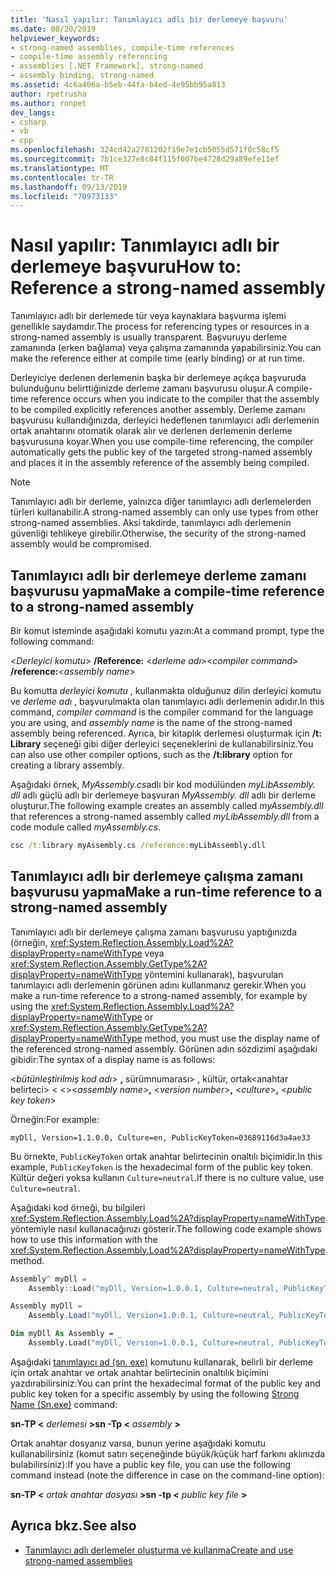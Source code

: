 ```yaml
---
title: 'Nasıl yapılır: Tanımlayıcı adlı bir derlemeye başvuru'
ms.date: 08/20/2019
helpviewer_keywords:
- strong-named assemblies, compile-time references
- compile-time assembly referencing
- assemblies [.NET Framework], strong-named
- assembly binding, strong-named
ms.assetid: 4c6a406a-b5eb-44fa-b4ed-4e95bb95a813
author: rpetrusha
ms.author: ronpet
dev_langs:
- csharp
- vb
- cpp
ms.openlocfilehash: 324cd42a2781202f19e7e1cb5055d571f0c58cf5
ms.sourcegitcommit: 7b1ce327e8c84f115f007be4728d29a89efe11ef
ms.translationtype: MT
ms.contentlocale: tr-TR
ms.lasthandoff: 09/13/2019
ms.locfileid: "70973133"
---
```

# <a name="how-to-reference-a-strong-named-assembly"></a><span data-ttu-id="fec38-102">Nasıl yapılır: Tanımlayıcı adlı bir derlemeye başvuru</span><span class="sxs-lookup"><span data-stu-id="fec38-102">How to: Reference a strong-named assembly</span></span>
<span data-ttu-id="fec38-103">Tanımlayıcı adlı bir derlemede tür veya kaynaklara başvurma işlemi genellikle saydamdır.</span><span class="sxs-lookup"><span data-stu-id="fec38-103">The process for referencing types or resources in a strong-named assembly is usually transparent.</span></span> <span data-ttu-id="fec38-104">Başvuruyu derleme zamanında (erken bağlama) veya çalışma zamanında yapabilirsiniz.</span><span class="sxs-lookup"><span data-stu-id="fec38-104">You can make the reference either at compile time (early binding) or at run time.</span></span>  
  
<span data-ttu-id="fec38-105">Derleyiciye derlenen derlemenin başka bir derlemeye açıkça başvuruda bulunduğunu belirttiğinizde derleme zamanı başvurusu oluşur.</span><span class="sxs-lookup"><span data-stu-id="fec38-105">A compile-time reference occurs when you indicate to the compiler that the assembly to be compiled explicitly references another assembly.</span></span> <span data-ttu-id="fec38-106">Derleme zamanı başvurusu kullandığınızda, derleyici hedeflenen tanımlayıcı adlı derlemenin ortak anahtarını otomatik olarak alır ve derlenen derlemenin derleme başvurusuna koyar.</span><span class="sxs-lookup"><span data-stu-id="fec38-106">When you use compile-time referencing, the compiler automatically gets the public key of the targeted strong-named assembly and places it in the assembly reference of the assembly being compiled.</span></span>
  
> [!NOTE]
> <span data-ttu-id="fec38-107">Tanımlayıcı adlı bir derleme, yalnızca diğer tanımlayıcı adlı derlemelerden türleri kullanabilir.</span><span class="sxs-lookup"><span data-stu-id="fec38-107">A strong-named assembly can only use types from other strong-named assemblies.</span></span> <span data-ttu-id="fec38-108">Aksi takdirde, tanımlayıcı adlı derlemenin güvenliği tehlikeye girebilir.</span><span class="sxs-lookup"><span data-stu-id="fec38-108">Otherwise, the security of the strong-named assembly would be compromised.</span></span>  
  
## <a name="make-a-compile-time-reference-to-a-strong-named-assembly"></a><span data-ttu-id="fec38-109">Tanımlayıcı adlı bir derlemeye derleme zamanı başvurusu yapma</span><span class="sxs-lookup"><span data-stu-id="fec38-109">Make a compile-time reference to a strong-named assembly</span></span>  

<span data-ttu-id="fec38-110">Bir komut isteminde aşağıdaki komutu yazın:</span><span class="sxs-lookup"><span data-stu-id="fec38-110">At a command prompt, type the following command:</span></span>  

<span data-ttu-id="fec38-111">\<*Derleyici komutu*>  **/Reference:** \<*derleme adı*></span><span class="sxs-lookup"><span data-stu-id="fec38-111">\<*compiler command*> **/reference:**\<*assembly name*></span></span>  

<span data-ttu-id="fec38-112">Bu komutta *derleyici komutu* , kullanmakta olduğunuz dilin derleyici komutu ve *derleme adı* , başvurulmakta olan tanımlayıcı adlı derlemenin adıdır.</span><span class="sxs-lookup"><span data-stu-id="fec38-112">In this command, *compiler command* is the compiler command for the language you are using, and *assembly name* is the name of the strong-named assembly being referenced.</span></span> <span data-ttu-id="fec38-113">Ayrıca, bir kitaplık derlemesi oluşturmak için **/t: Library** seçeneği gibi diğer derleyici seçeneklerini de kullanabilirsiniz.</span><span class="sxs-lookup"><span data-stu-id="fec38-113">You can also use other compiler options, such as the **/t:library** option for creating a library assembly.</span></span>  

<span data-ttu-id="fec38-114">Aşağıdaki örnek, *MyAssembly.cs*adlı bir kod modülünden *myLibAssembly. dll* adlı güçlü adlı bir derlemeye başvuran *MyAssembly. dll* adlı bir derleme oluşturur.</span><span class="sxs-lookup"><span data-stu-id="fec38-114">The following example creates an assembly called *myAssembly.dll* that references a strong-named assembly called *myLibAssembly.dll* from a code module called *myAssembly.cs*.</span></span>  

```cmd
csc /t:library myAssembly.cs /reference:myLibAssembly.dll  
```  

## <a name="make-a-run-time-reference-to-a-strong-named-assembly"></a><span data-ttu-id="fec38-115">Tanımlayıcı adlı bir derlemeye çalışma zamanı başvurusu yapma</span><span class="sxs-lookup"><span data-stu-id="fec38-115">Make a run-time reference to a strong-named assembly</span></span>  
  
<span data-ttu-id="fec38-116">Tanımlayıcı adlı bir derlemeye çalışma zamanı başvurusu yaptığınızda (örneğin, <xref:System.Reflection.Assembly.Load%2A?displayProperty=nameWithType> veya <xref:System.Reflection.Assembly.GetType%2A?displayProperty=nameWithType> yöntemini kullanarak), başvurulan tanımlayıcı adlı derlemenin görünen adını kullanmanız gerekir.</span><span class="sxs-lookup"><span data-stu-id="fec38-116">When you make a run-time reference to a strong-named assembly, for example by using the <xref:System.Reflection.Assembly.Load%2A?displayProperty=nameWithType> or <xref:System.Reflection.Assembly.GetType%2A?displayProperty=nameWithType> method, you must use the display name of the referenced strong-named assembly.</span></span> <span data-ttu-id="fec38-117">Görünen adın sözdizimi aşağıdaki gibidir:</span><span class="sxs-lookup"><span data-stu-id="fec38-117">The syntax of a display name is as follows:</span></span>  

<span data-ttu-id="fec38-118">\<*bütünleştirilmiş kod adı*> **,** sürümnumarası> , kültür, ortak\<anahtar belirteci> \< \<></span><span class="sxs-lookup"><span data-stu-id="fec38-118">\<*assembly name*>**,** \<*version number*>**,** \<*culture*>**,** \<*public key token*></span></span>  

<span data-ttu-id="fec38-119">Örneğin:</span><span class="sxs-lookup"><span data-stu-id="fec38-119">For example:</span></span>  

```console
myDll, Version=1.1.0.0, Culture=en, PublicKeyToken=03689116d3a4ae33   
```  

<span data-ttu-id="fec38-120">Bu örnekte, `PublicKeyToken` ortak anahtar belirtecinin onaltılı biçimidir.</span><span class="sxs-lookup"><span data-stu-id="fec38-120">In this example, `PublicKeyToken` is the hexadecimal form of the public key token.</span></span> <span data-ttu-id="fec38-121">Kültür değeri yoksa kullanın `Culture=neutral`.</span><span class="sxs-lookup"><span data-stu-id="fec38-121">If there is no culture value, use `Culture=neutral`.</span></span>  

<span data-ttu-id="fec38-122">Aşağıdaki kod örneği, bu bilgileri <xref:System.Reflection.Assembly.Load%2A?displayProperty=nameWithType> yöntemiyle nasıl kullanacağınızı gösterir.</span><span class="sxs-lookup"><span data-stu-id="fec38-122">The following code example shows how to use this information with the <xref:System.Reflection.Assembly.Load%2A?displayProperty=nameWithType> method.</span></span>  

```cpp
Assembly^ myDll =
    Assembly::Load("myDll, Version=1.0.0.1, Culture=neutral, PublicKeyToken=9b35aa32c18d4fb1");
```

```csharp
Assembly myDll =
    Assembly.Load("myDll, Version=1.0.0.1, Culture=neutral, PublicKeyToken=9b35aa32c18d4fb1");
```

```vb
Dim myDll As Assembly = _
    Assembly.Load("myDll, Version=1.0.0.1, Culture=neutral, PublicKeyToken=9b35aa32c18d4fb1")
```

<span data-ttu-id="fec38-123">Aşağıdaki [tanımlayıcı ad (sn. exe)](../../framework/tools/sn-exe-strong-name-tool.md) komutunu kullanarak, belirli bir derleme için ortak anahtar ve ortak anahtar belirtecinin onaltılık biçimini yazdırabilirsiniz:</span><span class="sxs-lookup"><span data-stu-id="fec38-123">You can print the hexadecimal format of the public key and public key token for a specific assembly by using the following [Strong Name (Sn.exe)](../../framework/tools/sn-exe-strong-name-tool.md) command:</span></span>  

<span data-ttu-id="fec38-124">**sn-TP \<**  *derlemesi* **>**</span><span class="sxs-lookup"><span data-stu-id="fec38-124">**sn -Tp \<** *assembly* **>**</span></span>  

<span data-ttu-id="fec38-125">Ortak anahtar dosyanız varsa, bunun yerine aşağıdaki komutu kullanabilirsiniz (komut satırı seçeneğinde büyük/küçük harf farkını aklınızda bulabilirsiniz):</span><span class="sxs-lookup"><span data-stu-id="fec38-125">If you have a public key file, you can use the following command instead (note the difference in case on the command-line option):</span></span>  

<span data-ttu-id="fec38-126">**sn-TP \<**  *ortak anahtar dosyası* **>**</span><span class="sxs-lookup"><span data-stu-id="fec38-126">**sn -tp \<** *public key file* **>**</span></span>  

## <a name="see-also"></a><span data-ttu-id="fec38-127">Ayrıca bkz.</span><span class="sxs-lookup"><span data-stu-id="fec38-127">See also</span></span>

- [<span data-ttu-id="fec38-128">Tanımlayıcı adlı derlemeler oluşturma ve kullanma</span><span class="sxs-lookup"><span data-stu-id="fec38-128">Create and use strong-named assemblies</span></span>](create-use-strong-named.md)
